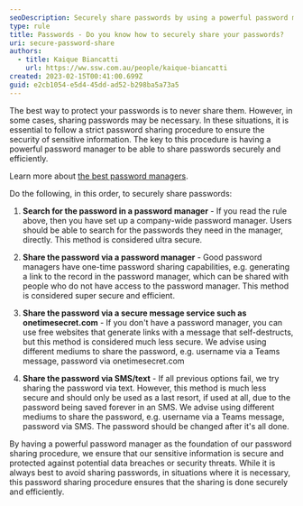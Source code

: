 ```yaml
---
seoDescription: Securely share passwords by using a powerful password manager to search, share, or generate links for ultra-secure access.
type: rule
title: Passwords - Do you know how to securely share your passwords?
uri: secure-password-share
authors:
  - title: Kaique Biancatti
    url: https://ww.ssw.com.au/people/kaique-biancatti
created: 2023-02-15T00:41:00.699Z
guid: e2cb1054-e5d4-45dd-ad52-b298ba5a73a5
---
```


The best way to protect your passwords is to never share them. However, in some cases, sharing passwords may be necessary. In these situations, it is essential to follow a strict password sharing procedure to ensure the security of sensitive information. The key to this procedure is having a powerful password manager to be able to share passwords securely and efficiently.

<!--endintro-->

Learn more about [the best password managers](/password-manager).

Do the following, in this order, to securely share passwords:

1. **Search for the password in a password manager** - If you read the rule above, then you have set up a company-wide password manager. Users should be able to search for the passwords they need in the manager, directly. This method is considered ultra secure.

2. **Share the password via a password manager** - Good password managers have one-time password sharing capabilities, e.g. generating a link to the record in the password manager, which can be shared with people who do not have access to the password manager. This method is considered super secure and efficient.

3. **Share the password via a secure message service such as onetimesecret.com** - If you don't have a password manager, you can use free websites that generate links with a message that self-destructs, but this method is considered much less secure. We advise using different mediums to share the password, e.g. username via a Teams message, password via onetimesecret.com

4. **Share the password via SMS/text** - If all previous options fail, we try sharing the password via text. However, this method is much less secure and should only be used as a last resort, if used at all, due to the password being saved forever in an SMS. We advise using different mediums to share the password, e.g. username via a Teams message, password via SMS. The password should be changed after it's all done.

By having a powerful password manager as the foundation of our password sharing procedure, we ensure that our sensitive information is secure and protected against potential data breaches or security threats. While it is always best to avoid sharing passwords, in situations where it is necessary, this password sharing procedure ensures that the sharing is done securely and efficiently.
